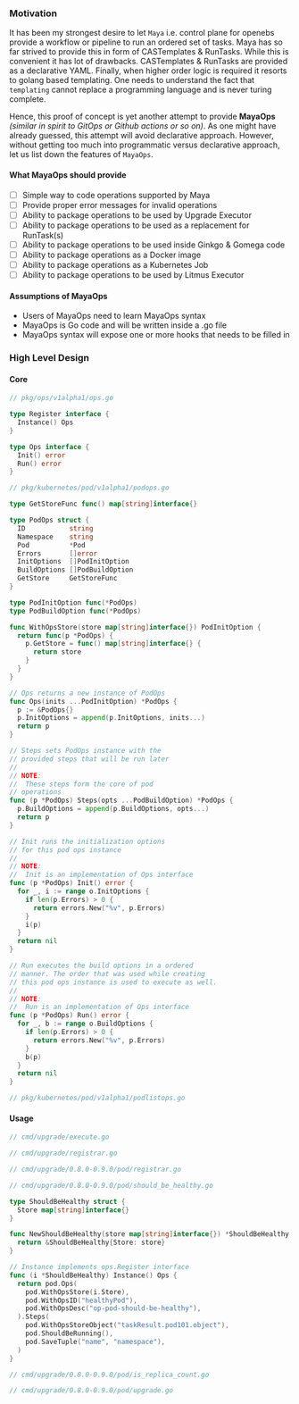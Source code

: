 ### Motivation
It has been my strongest desire to let `Maya` i.e. control plane for openebs provide a workflow or pipeline to run an ordered
set of tasks. Maya has so far strived to provide this in form of CASTemplates & RunTasks. While this is convenient it has 
lot of drawbacks. CASTemplates & RunTasks are provided as a declarative YAML. Finally, when higher order logic is required 
it resorts to golang based templating. One needs to understand the fact that `templating` cannot replace a programming 
language and is never turing complete.

Hence, this proof of concept is yet another attempt to provide **MayaOps** _(similar in spirit to GitOps or Github actions 
or so on)_. As one might have already guessed, this attempt will avoid declarative approach. However, without getting too 
much into programmatic versus declarative approach, let us list down the features of `MayaOps`.

#### What MayaOps should provide
- [ ] Simple way to code operations supported by Maya
- [ ] Provide proper error messages for invalid operations
- [ ] Ability to package operations to be used by Upgrade Executor
- [ ] Ability to package operations to be used as a replacement for RunTask(s)
- [ ] Ability to package operations to be used inside Ginkgo & Gomega code
- [ ] Ability to package operations as a Docker image
- [ ] Ability to package operations as a Kubernetes Job
- [ ] Ability to package operations to be used by Litmus Executor

#### Assumptions of MayaOps
- Users of MayaOps need to learn MayaOps syntax
- MayaOps is Go code and will be written inside a .go file
- MayaOps syntax will expose one or more hooks that needs to be filled in

### High Level Design

#### Core
```go
// pkg/ops/v1alpha1/ops.go

type Register interface {
  Instance() Ops
}

type Ops interface {
  Init() error
  Run() error
}
```

```go
// pkg/kubernetes/pod/v1alpha1/podops.go

type GetStoreFunc func() map[string]interface{}

type PodOps struct {
  ID           string
  Namespace    string
  Pod          *Pod
  Errors       []error
  InitOptions  []PodInitOption
  BuildOptions []PodBuildOption
  GetStore     GetStoreFunc
}

type PodInitOption func(*PodOps)
type PodBuildOption func(*PodOps)

func WithOpsStore(store map[string]interface{}) PodInitOption {
  return func(p *PodOps) {
    p.GetStore = func() map[string]interface{} {
      return store
    }
  }
}

// Ops returns a new instance of PodOps
func Ops(inits ...PodInitOption) *PodOps {
  p := &PodOps{}
  p.InitOptions = append(p.InitOptions, inits...)
  return p
}

// Steps sets PodOps instance with the
// provided steps that will be run later
//
// NOTE:
//  These steps form the core of pod 
// operations
func (p *PodOps) Steps(opts ...PodBuildOption) *PodOps {
  p.BuildOptions = append(p.BuildOptions, opts...)
  return p
}

// Init runs the initialization options
// for this pod ops instance
//
// NOTE:
//  Init is an implementation of Ops interface
func (p *PodOps) Init() error {
  for _, i := range o.InitOptions {
    if len(p.Errors) > 0 {
      return errors.New("%v", p.Errors)
    }
    i(p)
  }
  return nil
}

// Run executes the build options in a ordered
// manner. The order that was used while creating
// this pod ops instance is used to execute as well.
//
// NOTE:
//  Run is an implementation of Ops interface
func (p *PodOps) Run() error {
  for _, b := range o.BuildOptions {
    if len(p.Errors) > 0 {
      return errors.New("%v", p.Errors)
    }
    b(p)
  }
  return nil
}
```

```go
// pkg/kubernetes/pod/v1alpha1/podlistops.go
```

#### Usage
```go
// cmd/upgrade/execute.go
```

```go
// cmd/upgrade/registrar.go
```

```go
// cmd/upgrade/0.8.0-0.9.0/pod/registrar.go
```

```go
// cmd/upgrade/0.8.0-0.9.0/pod/should_be_healthy.go

type ShouldBeHealthy struct {
  Store map[string]interface{}
}

func NewShouldBeHealthy(store map[string]interface{}) *ShouldBeHealthy {
  return &ShouldBeHealthy{Store: store}
}

// Instance implements ops.Register interface
func (i *ShouldBeHealthy) Instance() Ops {
  return pod.Ops(
    pod.WithOpsStore(i.Store),
    pod.WithOpsID("healthyPod"),
    pod.WithOpsDesc("op-pod-should-be-healthy"),
  ).Steps(
    pod.WithOpsStoreObject("taskResult.pod101.object"),
    pod.ShouldBeRunning(),
    pod.SaveTuple("name", "namespace"),
  )
}
```

```go
// cmd/upgrade/0.8.0-0.9.0/pod/is_replica_count.go
```

```go
// cmd/upgrade/0.8.0-0.9.0/pod/upgrade.go
```
